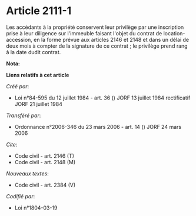 # Article 2111-1

Les accédants à la propriété conservent leur privilège par une inscription prise à leur diligence sur l'immeuble faisant
l'objet du contrat de location-accession, en la forme prévue aux articles 2146 et 2148 et dans un délai de deux mois à
compter de la signature de ce contrat ; le privilège prend rang à la date dudit contrat.

**Nota:**



**Liens relatifs à cet article**

_Créé par_:

  - Loi n°84-595 du 12 juillet 1984 - art. 36 () JORF 13 juillet 1984 rectificatif JORF 21 juillet 1984

_Transféré par_:

  - Ordonnance n°2006-346 du 23 mars 2006 - art. 14 () JORF 24 mars 2006

_Cite_:

  - Code civil - art. 2146 (T)
  - Code civil - art. 2148 (M)

_Nouveaux textes_:

  - Code civil - art. 2384 (V)

_Codifié par_:

  - Loi n°1804-03-19

